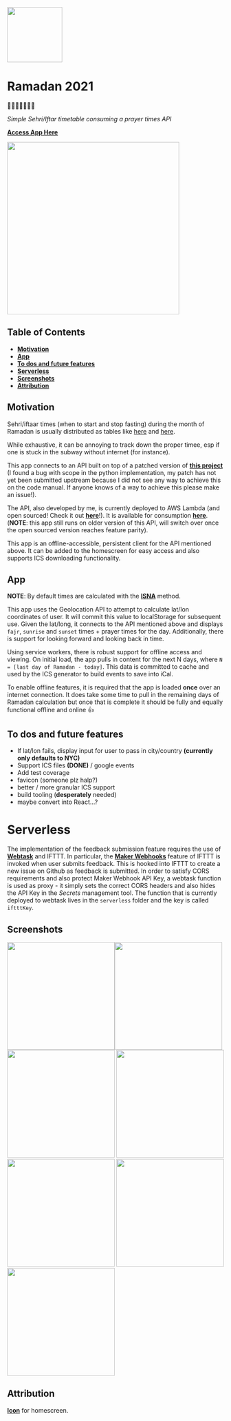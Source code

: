 <img src="https://github.com/mottaquikarim/Ramadan2018/blob/master/icon-precomposed.png?raw=true" width="128px">

# Ramadan 2021
🎉🎈🎂🍾🎊🍻💃

*Simple Sehri/Iftar timetable consuming a prayer times API*

**[Access App Here](https://ramadan.link)**

<img src="https://github.com/mottaquikarim/Ramadan2018/blob/master/screenshots/app_screenshot.png?raw=true" width="400px">

## Table of Contents
* **[Motivation](#motivation)**
* **[App](#app)**
* **[To dos and future features](#to-dos-and-future-features)**
* **[Serverless](#serverless)**
* **[Screenshots](#screenshots)**
* **[Attribution](#attribution)**

## Motivation

Sehri/iftaar times (when to start and stop fasting) during the month of Ramadan is usually distributed as tables like [here](https://www.islamicfinder.org/ramadan-calendar/) and [here](https://www.google.com/search?q=ramadan+times+2018&source=lnms&tbm=isch&sa=X&ved=0ahUKEwiI_ffwlJLbAhXSuFkKHW-qBEYQ_AUICygC&biw=1440&bih=761).

While exhaustive, it can be annoying to track down the proper timee, esp if one is stuck in the subway without internet (for instance).

This app connects to an API built on top of a patched version of **[this project](http://praytimes.org/manual)** (I found a bug with scope in the python implementation, my patch has not yet been submitted upstream because I did not see any way to achieve this on the code manual. If anyone knows of a way to achieve this please make an issue!).

The API, also developed by me, is currently deployed to AWS Lambda (and open sourced! Check it out **[here](https://github.com/mottaquikarim/PrayerApp)**!). It is available for consumption **[here](https://8ldbpgh8mh.execute-api.us-east-1.amazonaws.com/prod/location/40.7128/-74.0059?date=1525343638)**. (**NOTE**: this app still runs on older version of this API, will switch over once the open sourced version reaches feature parity).

This app is an offline-accessible, persistent client for the API mentioned above. It can be added to the homescreen for easy access and also supports ICS downloading functionality.

## App

**NOTE**: By default times are calculated with the **[ISNA](http://praytimes.org/wiki/Prayer_Times_Calculation)** method.

This app uses the Geolocation API to attempt to calculate lat/lon coordinates of user. It will commit this value to localStorage for subsequent use. Given the lat/long, it connects to the API mentioned above and displays `fajr`, `sunrise` and `sunset` times + prayer times for the day. Additionally, there is support for looking forward and looking back in time.

Using service workers, there is robust support for offline access and viewing. On initial load, the app pulls in content for the next N days, where `N = [last day of Ramadan - today]`. This data is committed to cache and used by the ICS generator to build events to save into iCal.

To enable offline features, it is required that the app is loaded **once** over an internet connection. It does take some time to pull in the remaining days of Ramadan calculation but once that is complete it should be fully and equally functional offline and online 👍

## To dos and future features

* If lat/lon fails, display input for user to pass in city/country **(currently only defaults to NYC)**
* Support ICS files **(DONE)** / google events
* Add test coverage
* favicon (someone plz halp?)
* better / more granular ICS support
* build tooling (**desperately** needed)
* maybe convert into React...?

# Serverless

The implementation of the feedback submission feature requires the use of **[Webtask](https://webtask.io)** and IFTTT. In particular, the **[Maker Webhooks](https://ifttt.com/maker_webhooks)** feature of IFTTT is invoked when user submits feedback. This is hooked into IFTTT to create a new issue on Github as feedback is submitted. In order to satisfy CORS requirements and also protect Maker Webhook API Key, a webtask function is used as proxy - it simply sets the correct CORS headers and also hides the API Key in the *Secrets* management tool. The function that is currently deployed to webtask lives in the `serverless` folder and the key is called `iftttKey`.

## Screenshots

<img src="https://github.com/mottaquikarim/Ramadan2018/blob/master/screenshots/homescreen-icon.jpg?raw=true" width="250px"><img src="https://github.com/mottaquikarim/Ramadan2018/blob/master/screenshots/app_screenshot.png?raw=true" width="250px">
<img src="https://github.com/mottaquikarim/Ramadan2018/blob/master/screenshots/add-to-calendar.jpg?raw=true" width="250px">
<img src="https://github.com/mottaquikarim/Ramadan2018/blob/master/screenshots/calendar-options.jpg?raw=true" width="250px">
<img src="https://github.com/mottaquikarim/Ramadan2018/blob/master/screenshots/download-ics.jpg?raw=true" width="250px">
<img src="https://github.com/mottaquikarim/Ramadan2018/blob/master/screenshots/ics-view.jpg?raw=true" width="250px">
<img src="https://github.com/mottaquikarim/Ramadan2018/blob/master/screenshots/calendar-view.jpg?raw=true" width="250px">


## Attribution

**[Icon](http://www.myiconfinder.com/icon/mosque-arab-arabia-islam-masjid-quran-muslim/18958#.512)** for homescreen.
